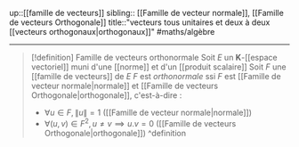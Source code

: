 up::[[famille de vecteurs]]
sibling:: [[Famille de vecteur normale]], [[Famille de vecteurs Orthogonale]] 
title::"vecteurs tous unitaires et deux à deux [[vecteurs orthogonaux|orthogonaux]]"
#maths/algèbre 

---

> [!definition] Famille de vecteurs orthonormale
> Soit $E$ un $\mathbf{K}$-[[espace vectoriel]] muni d'une [[norme]] et d'un [[produit scalaire]] 
> Soit $F$ une [[famille de vecteurs]] de $E$
> $F$ est *orthonormale* ssi $F$ est [[Famille de vecteur normale|normale]] et [[Famille de vecteurs Orthogonale|orthogonale]], c'est-à-dire :
>  - $\forall u \in F, \|u\| = 1$ ([[Famille de vecteur normale|normale]])
>  - $\forall (u, v) \in F^{2}, u \neq v \implies u.v = 0$ ([[Famille de vecteurs Orthogonale|orthogonale]])
^definition
